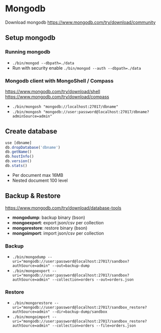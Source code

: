 # Mongodb
Download mongodb https://www.mongodb.com/try/download/community

## Setup mongodb
### Running mongodb
- `./bin/mongod --dbpath=./data`
- Run with security enable `./bin/mongod --auth --dbpath=./data`

### Mongodb client with MongoShell / Compass
https://www.mongodb.com/try/download/shell
https://www.mongodb.com/try/download/compass
- `./bin/mongosh "mongodb://localhost:27017/dbname"`
- `./bin/mongosh "mongodb://user:password@localhost:27017/dbname?adminSource=admin"`

## Create database
```js
use [dbname]
db.dropDatabase('dbname')
db.getName()
db.hostInfo()
db.version()
db.stats()
```

- Per document max 16MB
- Nested document 100 level

## Backup & Restore
https://www.mongodb.com/try/download/database-tools
- **mongodump**: backup binary (bson)
- **mongoexport**: export json/csv per collection
- **mongorestore**: restore binary (bson)
- **mongoimport**: import json/csv per collection

### Backup
- `./bin/mongodump --uri="mongodb://user:password@localhost:27017/sandbox?authSource=admin" --out=backup-dump`
- `./bin/mongoexport --uri="mongodb://user:password@localhost:27017/sandbox?authSource=admin" --collection=orders --out=orders.json`

### Restore
- `./bin/mongorestore --uri="mongodb://user:password@localhost:27017/sandbox_restore?authSource=admin" --dir=backup-dump/sandbox`
- `./bin/mongoimport --uri="mongodb://user:password@localhost:27017/sandbox_restore?authSource=admin" --collection=orders --file=orders.json`
